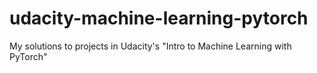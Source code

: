 # udacity-machine-learning-pytorch
My solutions to projects in Udacity's "Intro to Machine Learning with PyTorch"
